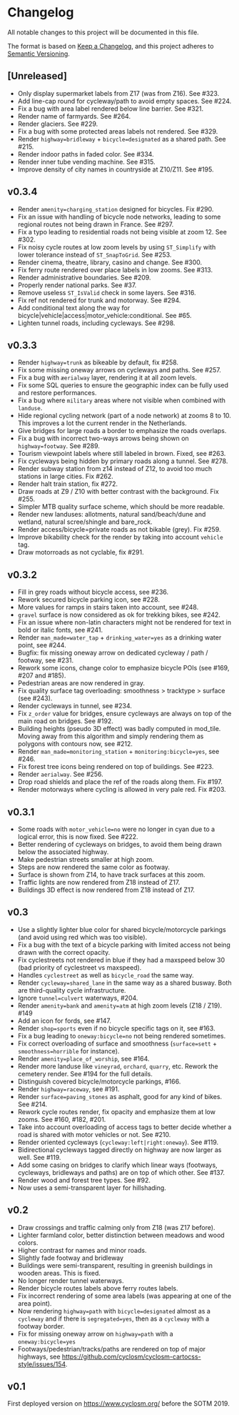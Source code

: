 Changelog
=========

All notable changes to this project will be documented in this file.

The format is based on [Keep a Changelog](https://keepachangelog.com/en/1.0.0/),
and this project adheres to [Semantic Versioning](https://semver.org/spec/v2.0.0.html).

## [Unreleased]

* Only display supermarket labels from Z17 (was from Z16). See #323.
* Add line-cap round for cycleway/path to avoid empty spaces. See #224.
* Fix a bug with area label rendered below line barrier. See #321.
* Render name of farmyards. See #264.
* Render glaciers. See #229.
* Fix a bug with some protected areas labels not rendered. See #329.
* Render `highway=bridleway` + `bicycle=designated` as a shared path. See #215.
* Render indoor paths in faded color. See #334.
* Render inner tube vending machine. See #315.
* Improve density of city names in countryside at Z10/Z11. See #195.


## v0.3.4

* Render `amenity=charging_station` designed for bicycles. Fix #290.
* Fix an issue with handling of bicycle node networks, leading to some
    regional routes not being drawn in France. See #297.
* Fix a typo leading to residential roads not being visible at zoom 12.
    See #302.
* Fix noisy cycle routes at low zoom levels by using `ST_Simplify` with lower
    tolerance instead of `ST_SnapToGrid`. See #253.
* Render cinema, theatre, library, casino and change. See #300.
* Fix ferry route rendered over place labels in low zooms. See #313.
* Render administrative boundaries. See #209.
* Properly render national parks. See #37.
* Remove useless `ST_IsValid` check in some layers. See #316.
* Fix ref not rendered for trunk and motorway. See #294.
* Add conditional text along the way for
    bicycle|vehicle|access|motor_vehicle:conditional. See #65.
* Lighten tunnel roads, including cycleways. See #298.


## v0.3.3

* Render `highway=trunk` as bikeable by default, fix #258.
* Fix some missing oneway arrows on cycleways and paths. See #257.
* Fix a bug with `æerialway` layer, rendering it at all zoom levels.
* Fix some SQL queries to ensure the geographic index can be fully used and
    restore performances.
* Fix a bug where `military` areas where not visible when combined with
    `landuse`.
* Hide regional cycling network (part of a node network) at zooms 8 to 10.
    This improves a lot the current render in the Netherlands.
* Give bridges for large roads a border to emphasize the roads overlaps.
* Fix a bug with incorrect two-ways arrows being shown on `highway=footway`.
    See #289.
* Tourism viewpoint labels where still labeled in brown. Fixed, see #263.
* Fix cycleways being hidden by primary roads along a tunnel. See #278.
* Render subway station from z14 instead of Z12, to avoid too much
    stations in large cities. Fix #262.
* Render halt train station, fix #272.
* Draw roads at Z9 / Z10 with better contrast with the background. Fix #255.
* Simpler MTB quality surface scheme, which should be more readable.
* Render new landuses: allotments, natural sand/beach/dune and wetland,
    natural scree/shingle and bare_rock.
* Render access/bicycle=private roads as not bikable (grey). Fix #259.
* Improve bikability check for the render by taking into account `vehicle`
    tag.
* Draw motorroads as not cyclable, fix #291.


## v0.3.2

* Fill in grey roads without bicycle access, see #236.
* Rework secured bicycle parking icon, see #228.
* More values for ramps in stairs taken into account, see #248.
* `gravel` surface is now considered as ok for trekking bikes, see #242.
* Fix an issue where non-latin characters might not be rendered for text
    in bold or italic fonts, see #241.
* Render `man_made=water_tap` + `drinking_water=yes` as a drinking water
    point, see #244.
* Bugfix: fix missing oneway arrow on dedicated cycleway / path / footway,
    see #231.
* Rework some icons, change color to emphasize bicycle POIs (see #169, #207
    and #185).
* Pedestrian areas are now rendered in gray.
* Fix quality surface tag overloading: smoothness > tracktype > surface
    (see #243).
* Render cycleways in tunnel, see #234.
* Fix `z_order` value for bridges, ensure cycleways are always on top of
    the main road on bridges. See #192.
* Building heights (pseudo 3D effect) was badly computed in mod_tile. Moving
    away from this algorithm and simply rendering them as polygons with
    contours now, see #212.
* Render `man_made=monitoring_station` + `monitoring:bicycle=yes`, see #246.
* Fix forest tree icons being rendered on top of buildings. See #223.
* Render `aerialway`. See #256.
* Drop road shields and place the ref of the roads along them. Fix #197.
* Render motorways where cycling is allowed in very pale red. Fix #203.

## v0.3.1

* Some roads with `motor_vehicle=no` were no longer in cyan due to a logical
    error, this is now fixed. See #222.
* Better rendering of cycleways on bridges, to avoid them being drawn below
    the associated highway.
* Make pedestrian streets smaller at high zoom.
* Steps are now rendered the same color as footway.
* Surface is shown from Z14, to have track surfaces at this zoom.
* Traffic lights are now rendered from Z18 instead of Z17.
* Buildings 3D effect is now rendered from Z18 instead of Z17.

## v0.3

* Use a slightly lighter blue color for shared bicycle/motorcycle parkings
    (and avoid using red which was too visible).
* Fix a bug with the text of a bicycle parking with limited access not being
    drawn with the correct opacity.
* Fix cyclestreets not rendered in blue if they had a maxspeed below 30 (bad
    priority of cyclestreet vs maxspeed).
* Handles `cyclestreet` as well as `bicycle_road` the same way.
* Render `cycleway=shared_lane` in the same way as a shared busway. Both are
    third-quality cycle infrastructure.
* Ignore `tunnel=culvert` waterways, #204.
* Render `amenity=bank` and `amenity=atm` at high zoom levels (Z18 / Z19). #149
* Add an icon for fords, see #147.
* Render `shop=sports` even if no bicycle specific tags on it, see #163.
* Fix a bug leading to `oneway:bicycle=no` not being rendered sometimes.
* Fix correct overloading of surface and smoothness (`surface=sett` +
    `smoothness=horrible` for instance).
* Render `amenity=place_of_worship`, see #164.
* Render more landuse like `vineyrad`, `orchard`, `quarry`, etc. Rework the
    cemetery render. See #194 for the full details.
* Distinguish covered bicycle/motorcycle parkings, #166.
* Render `highway=raceway`, see #191.
* Render `surface=paving_stones` as asphalt, good for any kind of bikes. See #214.
* Rework cycle routes render, fix opacity and emphasize them at low zooms. See #160, #182, #201.
* Take into account overloading of access tags to better decide whether a
    road is shared with motor vehicles or not. See #210.
* Render oriented cycleways (`cycleway:left|right:oneway`). See #119.
* Bidirectional cycleways tagged directly on highway are now larger as
    well. See #119.
* Add some casing on bridges to clarify which linear ways (footways,
    cycleways, bridleways and paths) are on top of which other. See #137.
* Render wood and forest tree types. See #92.
* Now uses a semi-transparent layer for hillshading.


## v0.2

* Draw crossings and traffic calming only from Z18 (was Z17 before).
* Lighter farmland color, better distinction between meadows and wood colors.
* Higher contrast for names and minor roads.
* Slightly fade footway and bridleway
* Buildings were semi-transparent, resulting in greenish buildings in wooden
    areas. This is fixed.
* No longer render tunnel waterways.
* Render bicycle routes labels above ferry routes labels.
* Fix incorrect rendering of some area labels (was appearing at one of the
    area point).
* Now rendering `highway=path` with `bicycle=designated` almost as a
    `cycleway` and if there is `segregated=yes`, then as a `cycleway` with a
    footway border.
* Fix for missing oneway arrow on `highway=path` with a `oneway:bicycle=yes`
* Footways/pedestrian/tracks/paths are rendered on top of major highways,
    see https://github.com/cyclosm/cyclosm-cartocss-style/issues/154.


## v0.1

First deployed version on https://www.cyclosm.org/ before the SOTM 2019.
